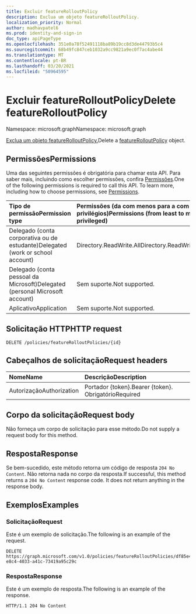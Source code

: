 ```yaml
---
title: Excluir featureRolloutPolicy
description: Exclua um objeto featureRolloutPolicy.
localization_priority: Normal
author: madhavpatel6
ms.prod: identity-and-sign-in
doc_type: apiPageType
ms.openlocfilehash: 351e0a78f52491118ba89b19cc8d3de44793b5c4
ms.sourcegitcommit: 68b49fc847ceb1032a9cc9821a9ec0f7ac4abe44
ms.translationtype: MT
ms.contentlocale: pt-BR
ms.lasthandoff: 03/20/2021
ms.locfileid: "50964595"
---
```

# <a name="delete-featurerolloutpolicy"></a><span data-ttu-id="dc719-103">Excluir featureRolloutPolicy</span><span class="sxs-lookup"><span data-stu-id="dc719-103">Delete featureRolloutPolicy</span></span>

<span data-ttu-id="dc719-104">Namespace: microsoft.graph</span><span class="sxs-lookup"><span data-stu-id="dc719-104">Namespace: microsoft.graph</span></span>

<span data-ttu-id="dc719-105">[Exclua um objeto featureRolloutPolicy.](../resources/featurerolloutpolicy.md)</span><span class="sxs-lookup"><span data-stu-id="dc719-105">Delete a [featureRolloutPolicy](../resources/featurerolloutpolicy.md) object.</span></span>

## <a name="permissions"></a><span data-ttu-id="dc719-106">Permissões</span><span class="sxs-lookup"><span data-stu-id="dc719-106">Permissions</span></span>

<span data-ttu-id="dc719-p101">Uma das seguintes permissões é obrigatória para chamar esta API. Para saber mais, incluindo como escolher permissões, confira [Permissões](/graph/permissions-reference).</span><span class="sxs-lookup"><span data-stu-id="dc719-p101">One of the following permissions is required to call this API. To learn more, including how to choose permissions, see [Permissions](/graph/permissions-reference).</span></span>

| <span data-ttu-id="dc719-109">Tipo de permissão</span><span class="sxs-lookup"><span data-stu-id="dc719-109">Permission type</span></span>                        | <span data-ttu-id="dc719-110">Permissões (da com menos para a com mais privilégios)</span><span class="sxs-lookup"><span data-stu-id="dc719-110">Permissions (from least to most privileged)</span></span> |
|:---------------------------------------|:--------------------------------------------|
| <span data-ttu-id="dc719-111">Delegado (conta corporativa ou de estudante)</span><span class="sxs-lookup"><span data-stu-id="dc719-111">Delegated (work or school account)</span></span>     | <span data-ttu-id="dc719-112">Directory.ReadWrite.All</span><span class="sxs-lookup"><span data-stu-id="dc719-112">Directory.ReadWrite.All</span></span> |
| <span data-ttu-id="dc719-113">Delegado (conta pessoal da Microsoft)</span><span class="sxs-lookup"><span data-stu-id="dc719-113">Delegated (personal Microsoft account)</span></span> | <span data-ttu-id="dc719-114">Sem suporte.</span><span class="sxs-lookup"><span data-stu-id="dc719-114">Not supported.</span></span> |
| <span data-ttu-id="dc719-115">Aplicativo</span><span class="sxs-lookup"><span data-stu-id="dc719-115">Application</span></span>                            | <span data-ttu-id="dc719-116">Sem suporte.</span><span class="sxs-lookup"><span data-stu-id="dc719-116">Not supported.</span></span> |

## <a name="http-request"></a><span data-ttu-id="dc719-117">Solicitação HTTP</span><span class="sxs-lookup"><span data-stu-id="dc719-117">HTTP request</span></span>

<!-- { "blockType": "ignored" } -->

```http
DELETE /policies/featureRolloutPolicies/{id}
```

## <a name="request-headers"></a><span data-ttu-id="dc719-118">Cabeçalhos de solicitação</span><span class="sxs-lookup"><span data-stu-id="dc719-118">Request headers</span></span>

| <span data-ttu-id="dc719-119">Nome</span><span class="sxs-lookup"><span data-stu-id="dc719-119">Name</span></span>          | <span data-ttu-id="dc719-120">Descrição</span><span class="sxs-lookup"><span data-stu-id="dc719-120">Description</span></span>   |
|:--------------|:--------------|
| <span data-ttu-id="dc719-121">Autorização</span><span class="sxs-lookup"><span data-stu-id="dc719-121">Authorization</span></span> | <span data-ttu-id="dc719-122">Portador {token}.</span><span class="sxs-lookup"><span data-stu-id="dc719-122">Bearer {token}.</span></span> <span data-ttu-id="dc719-123">Obrigatório</span><span class="sxs-lookup"><span data-stu-id="dc719-123">Required</span></span> |

## <a name="request-body"></a><span data-ttu-id="dc719-124">Corpo da solicitação</span><span class="sxs-lookup"><span data-stu-id="dc719-124">Request body</span></span>

<span data-ttu-id="dc719-125">Não forneça um corpo de solicitação para esse método.</span><span class="sxs-lookup"><span data-stu-id="dc719-125">Do not supply a request body for this method.</span></span>

## <a name="response"></a><span data-ttu-id="dc719-126">Resposta</span><span class="sxs-lookup"><span data-stu-id="dc719-126">Response</span></span>

<span data-ttu-id="dc719-p103">Se bem-sucedido, este método retorna um código de resposta `204 No Content`. Não retorna nada no corpo da resposta.</span><span class="sxs-lookup"><span data-stu-id="dc719-p103">If successful, this method returns a `204 No Content` response code. It does not return anything in the response body.</span></span>

## <a name="examples"></a><span data-ttu-id="dc719-129">Exemplos</span><span class="sxs-lookup"><span data-stu-id="dc719-129">Examples</span></span>

### <a name="request"></a><span data-ttu-id="dc719-130">Solicitação</span><span class="sxs-lookup"><span data-stu-id="dc719-130">Request</span></span>

<span data-ttu-id="dc719-131">Este é um exemplo de solicitação.</span><span class="sxs-lookup"><span data-stu-id="dc719-131">The following is an example of the request.</span></span>
<!-- {
  "blockType": "request",
  "name": "delete_featurerolloutpolicy"
}-->

```http
DELETE https://graph.microsoft.com/v1.0/policies/featureRolloutPolicies/df85e4d9-e8c4-4033-a41c-73419a95c29c
```

### <a name="response"></a><span data-ttu-id="dc719-132">Resposta</span><span class="sxs-lookup"><span data-stu-id="dc719-132">Response</span></span>

<span data-ttu-id="dc719-133">Este é um exemplo de resposta.</span><span class="sxs-lookup"><span data-stu-id="dc719-133">The following is an example of the response.</span></span>

<!-- {
  "blockType": "response",
  "truncated": true
} -->

```http
HTTP/1.1 204 No Content
```

<!-- uuid: 16cd6b66-4b1a-43a1-adaf-3a886856ed98
2019-02-04 14:57:30 UTC -->
<!-- {
  "type": "#page.annotation",
  "description": "Delete featureRolloutPolicy",
  "keywords": "",
  "section": "documentation",
  "tocPath": ""
}-->


